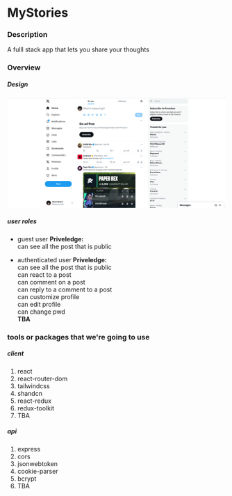 # MyStories

### Description

A fulll stack app that lets you share your thoughts

### Overview

##### Design

![alt text](image.png)

##### user roles

- guest user
  <b>Priveledge:</b>
  <br>can see all the post that is public

- authenticated user
  <b>Priveledge:</b>
  <br>can see all the post that is public
  <br>can react to a post
  <br>can comment on a post
  <br>can reply to a comment to a post
  <br>can customize profile
  <br>can edit profile
  <br>can change pwd
  <br><b>TBA</b>

### tools or packages that we're going to use

##### client

1. react
2. react-router-dom
3. tailwindcss
4. shandcn
5. react-redux
6. redux-toolkit
7. TBA

##### api

1. express
2. cors
3. jsonwebtoken
4. cookie-parser
5. bcrypt
6. TBA


